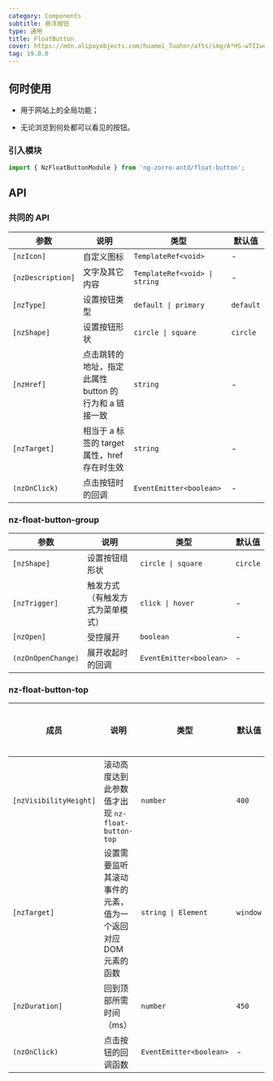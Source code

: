 ```yaml
---
category: Components
subtitle: 悬浮按钮
type: 通用
title: FloatButton
cover: https://mdn.alipayobjects.com/huamei_7uahnr/afts/img/A*HS-wTIIwu0kAAAAAAAAAAAAADrJ8AQ/original
tag: 19.0.0
---
```


## 何时使用

- 用于网站上的全局功能；

- 无论浏览到何处都可以看见的按钮。

### 引入模块

```ts
import { NzFloatButtonModule } from 'ng-zorro-antd/float-button';
```

## API

### 共同的 API

| 参数              | 说明                                                  | 类型                          | 默认值    |
| ----------------- | ----------------------------------------------------- | ----------------------------- | --------- |
| `[nzIcon]`        | 自定义图标                                            | `TemplateRef<void>`           | -         |
| `[nzDescription]` | 文字及其它内容                                        | `TemplateRef<void> \| string` | -         |
| `[nzType]`        | 设置按钮类型                                          | `default \| primary`          | `default` |
| `[nzShape]`       | 设置按钮形状                                          | `circle \| square`            | `circle`  |
| `[nzHref]`        | 点击跳转的地址，指定此属性 button 的行为和 a 链接一致 | `string`                      | -         |
| `[nzTarget]`      | 相当于 a 标签的 target 属性，href 存在时生效          | `string`                      | -         |
| `(nzOnClick)`     | 点击按钮时的回调                                      | `EventEmitter<boolean>`       | -         |

### nz-float-button-group

| 参数               | 说明                             | 类型                    | 默认值   |
| ------------------ | -------------------------------- | ----------------------- | -------- |
| `[nzShape]`        | 设置按钮组形状                   | `circle \| square`      | `circle` |
| `[nzTrigger]`      | 触发方式（有触发方式为菜单模式） | `click \| hover`        | -        |
| `[nzOpen]`         | 受控展开                         | `boolean`               | -        |
| `(nzOnOpenChange)` | 展开收起时的回调                 | `EventEmitter<boolean>` | -        |

### nz-float-button-top

| 成员                   | 说明                                                          | 类型                    | 默认值   | 全局配置 |
| ---------------------- | ------------------------------------------------------------- | ----------------------- | -------- | -------- |
| `[nzVisibilityHeight]` | 滚动高度达到此参数值才出现 `nz-float-button-top`              | `number`                | `400`    | ✅       |
| `[nzTarget]`           | 设置需要监听其滚动事件的元素，值为一个返回对应 DOM 元素的函数 | `string \| Element`     | `window` |
| `[nzDuration]`         | 回到顶部所需时间（ms）                                        | `number`                | `450`    |
| `(nzOnClick)`          | 点击按钮的回调函数                                            | `EventEmitter<boolean>` | -        |
